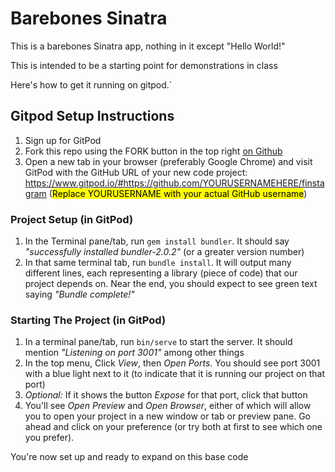 # Barebones Sinatra

This is a barebones Sinatra app, nothing in it except "Hello World!"

This is intended to be a starting point for demonstrations in class

Here's how to get it running on gitpod.`


## Gitpod Setup Instructions

1. Sign up for GitPod
2. Fork this repo using the FORK button in the top right [on Github](https://github.com/lighthouse-labs/sinatra-example)
3. Open a new tab in your browser (preferably Google Chrome) and visit GitPod with the GitHub URL of your new code project: <https://www.gitpod.io/#https://github.com/YOURUSERNAMEHERE/finstagram> (<mark>Replace YOURUSERNAME with your actual GitHub username</mark>)


### Project Setup (in GitPod)

1. In the Terminal pane/tab, run `gem install bundler`. It should say _"successfully installed bundler-2.0.2"_ (or a greater version number)
2. In that same terminal tab, run `bundle install`. It will output many different lines, each representing a library (piece of code) that our project depends on. Near the end, you should expect to see green text saying _"Bundle complete!"_

### Starting The Project (in GitPod)

1. In a terminal pane/tab, run `bin/serve` to start the server. It should mention _"Listening on port 3001"_ among other things
2. In the top menu, Click _View_, then _Open Ports_. You should see port 3001 with a blue light next to it (to indicate that it is running our project on that port)
3. _Optional:_ If it shows the button _Expose_ for that port, click that button
4. You'll see _Open Preview_ and _Open Browser_, either of which will allow you to open your project in a new window or tab or preview pane. Go ahead and click on your preference (or try both at first to see which one you prefer).

You're now set up and ready to expand on this base code
